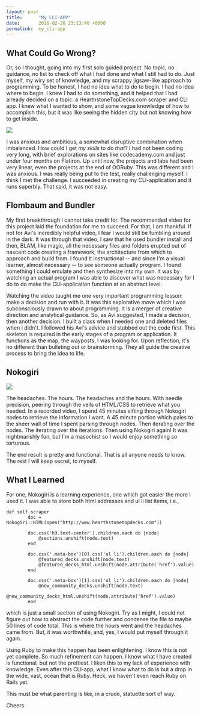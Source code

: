 ```yaml
---
layout: post
title:      "My CLI-APP"
date:       2018-02-26 23:13:40 +0000
permalink:  my_cli-app
---
```



## What Could Go Wrong?

Or, so I thought, going into my first solo guided project. No topic, no guidance, no list to check off what I had done and what I still had to do.  Just myself, my wiry set of knowledge, and my scrappy jigsaw-like approach to programming. To be honest, I had no idea what to do to begin. I had no idea where to begin. I knew I had to do something, and it helped that I had already decided on a topic: a HearthstoneTopDecks.com scraper 
and CLI app. I knew what I wanted to show, and some vague knowledge of how to accomplish this, but it was like seeing the hidden city but not knowing how to get inside. 

![](https://d2q63o9r0h0ohi.cloudfront.net/images/logos/logo-c66376ed06cce60a01849443a90be276dfcf2cebfda477fff2b90bd66397210229adf8c9ba9243fb30bf4299ec267633d17a14fb73e80177a0a8109b15cf74c3.png)


I was anxious and ambitious, a somewhat disruptive combination when imbalanced. How could I get *my skills* to do *that*? I had not been coding very long, with brief explorations on sites like codecademy.com and just under four months on Flatiron. Up until now, the projects and labs had been very linear, even the projects at the end of OORuby. This was different and I was anxious. I was really being put to the test, really challenging myself. I think I met the challenge. I succeeded in creating my CLI-application and it runs superbly. That said, it was not easy.

## Flombaum and Bundler

My first breakthrough I cannot take credit for. The recommended video for this project laid the foundation for me to succeed. For that, I am thankful. If not for Avi's incredibly helpful video, I fear I would still be fumbling around in the dark. It was through that video, I saw that he used bundler install and then, BLAM, like magic, all the necessary files and folders erupted out of nascent code creating a framework, the architecture from which to approach and build from. I found it instructional -- and since I'm a visual learner, almost necessary -- to see someone actually program. I found something I could emulate and then synthesize into my own. It was by watching an actual program I was able to discover what was necessary for I do to do make the CLI-application function at an abstract level. 

Watching the video taught me one very important programming lesson: make a decision and run with it. It was this explorative move which I was subconsciously drawn to about programming. It is a merger of creative direction and analytical guidance. So, as Avi suggested, I made a decision, then another decision. I built a class when I needed one and deleted files when I didn't. I followed his Avi's advice and stubbed out the code first. This skeleton is required in the early stages of a program or application. It functions as the map, the wayposts, I was looking for. Upon reflection, it's no different than bulleting out or brainstorming. They all guide the creative process to bring the idea to life. 

## Nokogiri
![](http://mike.daless.io/prez/nokogiri-gogaruco-2013-09-20/images/nokogiri-saws.jpg)

The headaches. The hours. The headaches and the hours. With needle precision, peering through the veils of HTML/CSS to retrieve what you needed. In a recorded video, I spend 45 minutes sifting through Nokogiri nodes to retrieve the information I want. A 45 minute portion which pales to the sheer wall of time I spent parsing through nodes. Then iterating over the nodes. The iterating over the iterations. Then using Nokogiri again! It was nightmarishly fun, but I'm a masochist so I would enjoy something so torturous. 

The end result is pretty and functional. That is all anyone needs to know. The rest I will keep secret, to myself.


## What I Learned
For one, Nokogiri is a learning experience, one which got easier the more I used it. I was able to store both html addresses and ul li list items, i.e.,

```
def self.scraper
		doc = Nokogiri::HTML(open("http://www.hearthstonetopdecks.com"))
	
		doc.css('h3.text-center').children.each do |node|
			@sections.unshift(node.text)
		end

		doc.css('.meta-box')[0].css('ul li').children.each do |node|
			@featured_decks.unshift(node.text)
			@featured_decks_html.unshift(node.attribute('href').value)
		end

		doc.css('.meta-box')[1].css('ul li').children.each do |node|
			@new_community_decks.unshift(node.text)
			@new_community_decks_html.unshift(node.attribute('href').value)
		end
```

which is just a small section of using Nokogiri. Try as I might, I could not figure out how to abstract the code further and condense the file to maybe 50 lines of code total. This is where the hours went and the headaches came from. But, it was worthwhile, and, yes, I would put myself through it again. 

Using Ruby to make this happen has been enlightening. I know this is not yet complete. So much refinement can happen. I know what I have created is functional, but not the prettiest. I liken this to my lack of experience with knowledge. Even after this CLI-app, what I know what to do is but a drop in the wide, vast, ocean that is Ruby. Heck, we haven't even reach Ruby on Rails yet. 

This must be what parenting is like, in a crude, statuette sort of way. 

Cheers.
